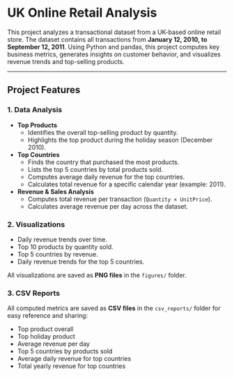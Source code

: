 # UK Online Retail Analysis

This project analyzes a transactional dataset from a UK-based online retail store. The dataset contains all transactions from **January 12, 2010, to September 12, 2011**. Using Python and pandas, this project computes key business metrics, generates insights on customer behavior, and visualizes revenue trends and top-selling products.

---

## **Project Features**

### 1. Data Analysis
- **Top Products**
  - Identifies the overall top-selling product by quantity.
  - Highlights the top product during the holiday season (December 2010).  
- **Top Countries**
  - Finds the country that purchased the most products.
  - Lists the top 5 countries by total products sold.
  - Computes average daily revenue for the top countries.
  - Calculates total revenue for a specific calendar year (example: 2011).  
- **Revenue & Sales Analysis**
  - Computes total revenue per transaction (`Quantity × UnitPrice`).
  - Calculates average revenue per day across the dataset.

### 2. Visualizations
- Daily revenue trends over time.
- Top 10 products by quantity sold.
- Top 5 countries by revenue.
- Daily revenue trends for the top 5 countries.  

All visualizations are saved as **PNG files** in the `figures/` folder.

### 3. CSV Reports
All computed metrics are saved as **CSV files** in the `csv_reports/` folder for easy reference and sharing:
- Top product overall
- Top holiday product
- Average revenue per day
- Top 5 countries by products sold
- Average daily revenue for top countries
- Total yearly revenue for top countries  


